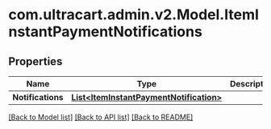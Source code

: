 # com.ultracart.admin.v2.Model.ItemInstantPaymentNotifications
## Properties

Name | Type | Description | Notes
------------ | ------------- | ------------- | -------------
**Notifications** | [**List&lt;ItemInstantPaymentNotification&gt;**](ItemInstantPaymentNotification.md) |  | [optional] 

[[Back to Model list]](../README.md#documentation-for-models) [[Back to API list]](../README.md#documentation-for-api-endpoints) [[Back to README]](../README.md)

